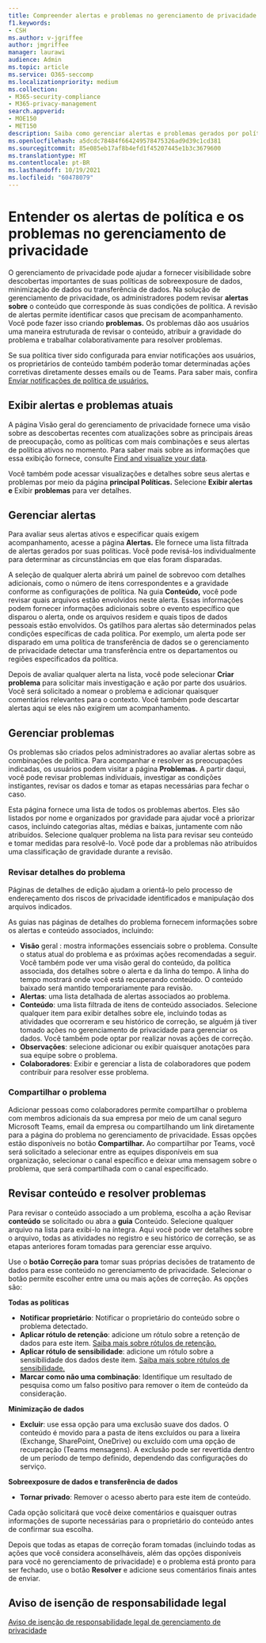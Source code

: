 ```yaml
---
title: Compreender alertas e problemas no gerenciamento de privacidade
f1.keywords:
- CSH
ms.author: v-jgriffee
author: jmgriffee
manager: laurawi
audience: Admin
ms.topic: article
ms.service: O365-seccomp
ms.localizationpriority: medium
ms.collection:
- M365-security-compliance
- M365-privacy-management
search.appverid:
- MOE150
- MET150
description: Saiba como gerenciar alertas e problemas gerados por políticas no gerenciamento de privacidade.
ms.openlocfilehash: a5dcdc78484f664249578475326ad9d39c1cd381
ms.sourcegitcommit: 85e085eb17af8b4efd1f45207445e1b3c3679600
ms.translationtype: MT
ms.contentlocale: pt-BR
ms.lasthandoff: 10/19/2021
ms.locfileid: "60478079"
---
```

# <a name="understand-policy-alerts-and-issues-in-privacy-management"></a>Entender os alertas de política e os problemas no gerenciamento de privacidade

O gerenciamento de privacidade pode ajudar a fornecer visibilidade sobre descobertas importantes de suas políticas de sobreexposure de dados, minimização de dados ou transferência de dados. Na solução de gerenciamento de privacidade, os administradores podem revisar **alertas sobre** o conteúdo que corresponde às suas condições de política. A revisão de alertas permite identificar casos que precisam de acompanhamento. Você pode fazer isso criando **problemas.** Os problemas dão aos usuários uma maneira estruturada de revisar o conteúdo, atribuir a gravidade do problema e trabalhar colaborativamente para resolver problemas.

Se sua política tiver sido configurada para enviar notificações aos usuários, os proprietários de conteúdo também poderão tomar determinadas ações corretivas diretamente desses emails ou de Teams. Para saber mais, confira [Enviar notificações de política de usuários.](privacy-management-policies-notifications.md)

## <a name="view-current-alerts-and-issues"></a>Exibir alertas e problemas atuais

A página  Visão geral do gerenciamento de privacidade fornece uma visão sobre as descobertas recentes com atualizações sobre as principais áreas de preocupação, como as políticas com mais combinações e seus alertas de política ativos no momento. Para saber mais sobre as informações que essa exibição fornece, consulte [Find and visualize your data](privacy-management-data-profile.md).

Você também pode acessar visualizações e detalhes sobre seus alertas e problemas por meio da página **principal Políticas.** Selecione **Exibir alertas e** Exibir **problemas** para ver detalhes.

## <a name="manage-alerts"></a>Gerenciar alertas

Para avaliar seus alertas ativos e especificar quais exigem acompanhamento, acesse a página **Alertas.** Ele fornece uma lista filtrada de alertas gerados por suas políticas. Você pode revisá-los individualmente para determinar as circunstâncias em que elas foram disparadas.

A seleção de qualquer alerta abrirá um painel de sobrevoo com detalhes adicionais, como o número de itens correspondentes e a gravidade conforme as configurações de política. Na guia **Conteúdo,** você pode revisar quais arquivos estão envolvidos neste alerta. Essas informações podem fornecer informações adicionais sobre o evento específico que disparou o alerta, onde os arquivos residem e quais tipos de dados pessoais estão envolvidos. Os gatilhos para alertas são determinados pelas condições específicas de cada política. Por exemplo, um alerta pode ser disparado em uma política de transferência de dados se o gerenciamento de privacidade detectar uma transferência entre os departamentos ou regiões especificados da política.

Depois de avaliar qualquer alerta na lista, você pode selecionar **Criar problema** para solicitar mais investigação e ação por parte dos usuários. Você será solicitado a nomear o problema e adicionar quaisquer comentários relevantes para o contexto. Você também pode descartar alertas aqui se eles não exigirem um acompanhamento.

## <a name="manage-issues"></a>Gerenciar problemas

Os problemas são criados pelos administradores ao avaliar alertas sobre as combinações de política. Para acompanhar e resolver as preocupações indicadas, os usuários podem visitar a página **Problemas.** A partir daqui, você pode revisar problemas individuais, investigar as condições instigantes, revisar os dados e tomar as etapas necessárias para fechar o caso.

Esta página fornece uma lista de todos os problemas abertos. Eles são listados por nome e organizados por gravidade para ajudar você a priorizar casos, incluindo categorias altas, médias e baixas, juntamente com não atribuídos. Selecione qualquer problema na lista para revisar seu conteúdo e tomar medidas para resolvê-lo. Você pode dar a problemas não atribuídos uma classificação de gravidade durante a revisão.

### <a name="review-issue-details"></a>Revisar detalhes do problema

Páginas de detalhes de edição ajudam a orientá-lo pelo processo de endereçamento dos riscos de privacidade identificados e manipulação dos arquivos indicados.

As guias nas páginas de detalhes do problema fornecem informações sobre os alertas e conteúdo associados, incluindo:

- **Visão** geral : mostra informações essenciais sobre o problema. Consulte o status atual do problema e as próximas ações recomendadas a seguir. Você também pode ver uma visão geral do conteúdo, da política associada, dos detalhes sobre o alerta e da linha do tempo. A linha do tempo mostrará onde você está recuperando conteúdo. O conteúdo baixado será mantido temporariamente para revisão.
- **Alertas**: uma lista detalhada de alertas associados ao problema.
- **Conteúdo**: uma lista filtrada de itens de conteúdo associados. Selecione qualquer item para exibir detalhes sobre ele, incluindo todas as atividades que ocorreram e seu histórico de correção, se alguém já tiver tomado ações no gerenciamento de privacidade para gerenciar os dados. Você também pode optar por realizar novas ações de correção.
- **Observações**: selecione adicionar ou exibir quaisquer anotações para sua equipe sobre o problema.
- **Colaboradores**: Exibir e gerenciar a lista de colaboradores que podem contribuir para resolver esse problema.

### <a name="share-the-issue"></a>Compartilhar o problema

Adicionar pessoas como colaboradores permite compartilhar o problema com membros adicionais da sua empresa por meio de um canal seguro Microsoft Teams, email da empresa ou compartilhando um link diretamente para a página do problema no gerenciamento de privacidade. Essas opções estão disponíveis no botão **Compartilhar.** Ao compartilhar por Teams, você será solicitado a selecionar entre as equipes disponíveis em sua organização, selecionar o canal específico e deixar uma mensagem sobre o problema, que será compartilhada com o canal especificado.

## <a name="review-content-and-remediate-issues"></a>Revisar conteúdo e resolver problemas

Para revisar o conteúdo associado a um problema, escolha a ação Revisar **conteúdo** se solicitado ou abra a **guia** Conteúdo. Selecione qualquer arquivo na lista para exibi-lo na íntegra. Aqui você pode ver detalhes sobre o arquivo, todas as atividades no registro e seu histórico de correção, se as etapas anteriores foram tomadas para gerenciar esse arquivo.

Use o **botão Correção para** tomar suas próprias decisões de tratamento de dados para esse conteúdo no gerenciamento de privacidade. Selecionar o botão permite escolher entre uma ou mais ações de correção. As opções são:

**Todas as políticas**

- **Notificar proprietário**: Notificar o proprietário do conteúdo sobre o problema detectado.
- **Aplicar rótulo de retenção**: adicione um rótulo sobre a retenção de dados para este item. [Saiba mais sobre rótulos de retenção.](/microsoft-365/compliance/create-apply-retention-labels)
- **Aplicar rótulo de sensibilidade**: adicione um rótulo sobre a sensibilidade dos dados deste item. [Saiba mais sobre rótulos de sensibilidade.](/microsoft-365/compliance/sensitivity-labels)
- **Marcar como não uma combinação**: Identifique um resultado de pesquisa como um falso positivo para remover o item de conteúdo da consideração.

**Minimização de dados**

- **Excluir**: use essa opção para uma exclusão suave dos dados. O conteúdo é movido para a pasta de itens excluídos ou para a lixeira (Exchange, SharePoint, OneDrive) ou excluído com uma opção de recuperação (Teams mensagens). A exclusão pode ser revertida dentro de um período de tempo definido, dependendo das configurações do serviço.

**Sobreexposure de dados e transferência de dados**

- **Tornar privado**: Remover o acesso aberto para este item de conteúdo.

Cada opção solicitará que você deixe comentários e quaisquer outras informações de suporte necessárias para o proprietário do conteúdo antes de confirmar sua escolha.

Depois que todas as etapas de correção foram tomadas (incluindo todas as ações que você considera aconselháveis, além das opções disponíveis para você no gerenciamento de privacidade) e o problema está pronto para ser fechado, use o botão **Resolver** e adicione seus comentários finais antes de enviar.

## <a name="legal-disclaimer"></a>Aviso de isenção de responsabilidade legal

[Aviso de isenção de responsabilidade legal de gerenciamento de privacidade](privacy-management-disclaimer.md)
